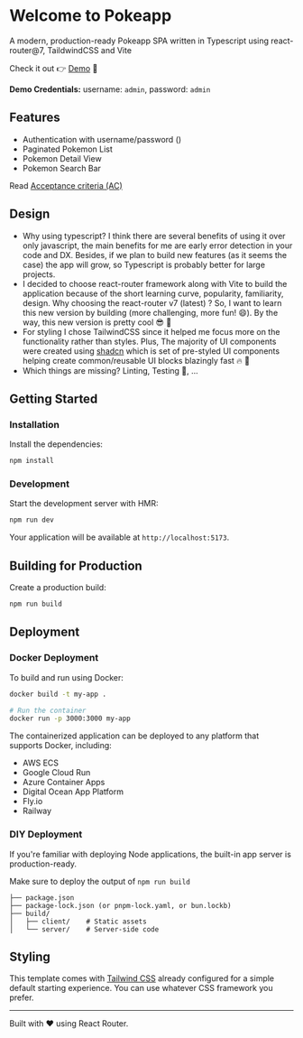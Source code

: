 # Welcome to Pokeapp

A modern, production-ready Pokeapp SPA written in Typescript using react-router@7, TaildwindCSS and Vite

Check it out 👉 [Demo](https://react-pokeapp-9896.onrender.com/) 👀 

__Demo Credentials:__ username: `admin`, password: `admin`

## Features

- Authentication with username/password ()
- Paginated Pokemon List
- Pokemon Detail View
- Pokemon Search Bar

Read [Acceptance criteria (AC)](./acceptance-criteria.md)

## Design

- Why using typescript? I think there are several benefits of using it over only javascript, the main benefits for me are early error detection in your code and DX. Besides, if we plan to build new features (as it seems the case) the app will grow, so Typescript is probably better for large projects.
- I decided to choose react-router framework along with Vite to build the application because of the short learning curve, popularity, familiarity, design. Why choosing the react-router v7 (latest) ? So, I want to learn this new version by building (more challenging, more fun! 😄). By the way, this new version is pretty cool 😎 🚀
- For styling I chose TailwindCSS since it helped me focus more on the functionality rather than styles. Plus, The majority of UI components were created using [shadcn](https://ui.shadcn.com/) which is set of pre-styled UI components helping create common/reusable UI blocks blazingly fast 🔥 🚀
- Which things are missing? Linting, Testing 😬, ...

## Getting Started

### Installation

Install the dependencies:

```bash
npm install
```

### Development

Start the development server with HMR:

```bash
npm run dev
```

Your application will be available at `http://localhost:5173`.

## Building for Production

Create a production build:

```bash
npm run build
```

## Deployment

### Docker Deployment

To build and run using Docker:

```bash
docker build -t my-app .

# Run the container
docker run -p 3000:3000 my-app
```

The containerized application can be deployed to any platform that supports Docker, including:

- AWS ECS
- Google Cloud Run
- Azure Container Apps
- Digital Ocean App Platform
- Fly.io
- Railway

### DIY Deployment

If you're familiar with deploying Node applications, the built-in app server is production-ready.

Make sure to deploy the output of `npm run build`

```
├── package.json
├── package-lock.json (or pnpm-lock.yaml, or bun.lockb)
├── build/
│   ├── client/    # Static assets
│   └── server/    # Server-side code
```

## Styling

This template comes with [Tailwind CSS](https://tailwindcss.com/) already configured for a simple default starting experience. You can use whatever CSS framework you prefer.

---

Built with ❤️ using React Router.
